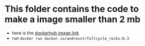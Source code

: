 # This folder contains the code to make a image smaller than 2 mb

- here is the [dockerhub image link](https://hub.docker.com/layers/andrevst/fullcycle_rocks/0.3/images/sha256-5dc9a7cbd992091d85e75888cfc3ad878d86ce95e3c1c1abf52e91375599becb?context=repo)
- run `docker run docker.io/andrevst/fullcycle_rocks:0.3`
